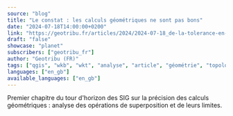 ```yaml
---
source: "blog"
title: "Le constat : les calculs géométriques ne sont pas bons"
date: "2024-07-18T14:00:00+0200"
link: "https://geotribu.fr/articles/2024/2024-07-18_de-la-tolerance-en-sig-geometrie-01-calculs-intersects-qgis-pas-bons/?utm_source=rss-feed&utm_medium=RSS&utm_campaign=feed-syndication"
draft: "false"
showcase: "planet"
subscribers: ["geotribu_fr"]
author: "Geotribu (FR)"
tags: ["qgis", "wkb", "wkt", "analyse", "article", "géométrie", "topologie"]
languages: ["en_gb"]
available_languages: ["en_gb"]
---
```


Premier chapitre du tour d'horizon des SIG sur la précision des calculs géométriques : analyse des opérations de superposition et de leurs limites.
